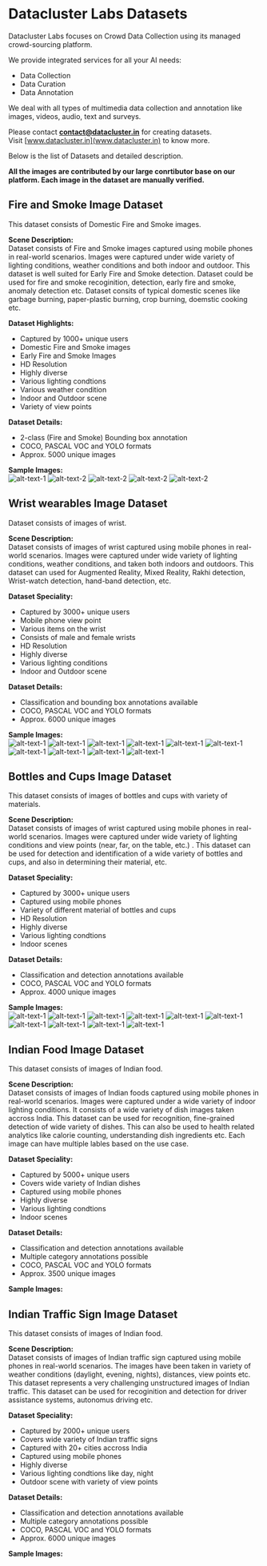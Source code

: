 # Datacluster Labs Datasets

Datacluster Labs focuses on Crowd Data Collection using its managed crowd-sourcing platform. 

We provide integrated services for all your AI needs:  
* Data Collection
* Data Curation
* Data Annotation

We deal with all types of multimedia data collection and annotation like images, videos, audio, text and surveys. 

Please contact **contact@datacluster.in** for creating datasets.  
Visit [www.datacluster.in](www.datacluster.in) to know more.

Below is the list of Datasets and detailed description.  

**All the images are contributed by our large conrtibutor base on our platform. Each image in the dataset are manually verified.**



## Fire and Smoke Image Dataset  

This dataset consists of Domestic Fire and Smoke images. 

**Scene Description:**    
Dataset consists of Fire and Smoke images captured using mobile phones in real-world scenarios. Images were captured under wide variety of lighting conditions, weather conditions and both indoor and outdoor. This dataset is well suited for Early Fire and Smoke detection. Dataset could be used for fire and smoke recoginition, detection, early fire and smoke, anomaly detection etc. Dataset consits of typical domestic scenes like garbage burning, paper-plastic burning, crop burning, doemstic cooking etc.      

**Dataset Highlights:**
* Captured by 1000+ unique users  
* Domestic Fire and Smoke images    
* Early Fire and Smoke Images  
* HD Resolution  
* Highly diverse  
* Various lighting condtions  
* Various weather condition  
* Indoor and Outdoor scene  
* Variety of view points  


**Dataset Details:**  
* 2-class (Fire and Smoke) Bounding box annotation   
* COCO, PASCAL VOC and YOLO formats  
* Approx. 5000 unique images  

**Sample Images:**  
![alt-text-1](sample_datasets/fire_and_smoke/datacluster_fire_and_smoke_sample1.jpg "title-1") ![alt-text-2](sample_datasets/fire_and_smoke/datacluster_fire_and_smoke_sample9.jpg "title-2") ![alt-text-2](sample_datasets/fire_and_smoke/datacluster_fire_and_smoke_sample7.jpg "title-2") ![alt-text-2](sample_datasets/fire_and_smoke/datacluster_fire_and_smoke_sample5.jpg "title-2") ![alt-text-2](sample_datasets/fire_and_smoke/datacluster_fire_and_smoke_sample2.jpg "title-2") 



## Wrist wearables Image Dataset   

Dataset consists of images of wrist.

**Scene Description:**    
Dataset consists of images of wrist captured using mobile phones in real-world scenarios. Images were captured under wide variety of lighting conditions, weather conditions, and taken both indoors and outdoors. This dataset can used for Augmented Reality, Mixed Reality, Rakhi detection, Wrist-watch detection, hand-band detection, etc.    

**Dataset Speciality:**  
* Captured by 3000+ unique users  
* Mobile phone view point  
* Various items on the wrist  
* Consists of male and female wrists  
* HD Resolution  
* Highly diverse  
* Various lighting conditions  
* Indoor and Outdoor scene   

**Dataset Details:**  
* Classification and bounding box annotations available   
* COCO, PASCAL VOC and YOLO formats  
* Approx. 6000 unique images  

**Sample Images:**  
![alt-text-1](sample_datasets/rakhi/datacluster_rakhiWrist_sample1.jpg "title-1") ![alt-text-1](sample_datasets/rakhi/datacluster_rakhiWrist_sample2.jpg "title-1") ![alt-text-1](sample_datasets/rakhi/datacluster_rakhiWrist_sample3.jpg "title-1") ![alt-text-1](sample_datasets/rakhi/datacluster_rakhiWrist_sample4.jpg "title-1") ![alt-text-1](sample_datasets/rakhi/datacluster_rakhiWrist_sample5.jpg "title-1") ![alt-text-1](sample_datasets/rakhi/datacluster_rakhiWrist_sample6.jpg "title-1") ![alt-text-1](sample_datasets/rakhi/datacluster_rakhiWrist_sample7.jpg "title-1") ![alt-text-1](sample_datasets/rakhi/datacluster_rakhiWrist_sample8.jpg "title-1") ![alt-text-1](sample_datasets/rakhi/datacluster_rakhiWrist_sample9.jpg "title-1") ![alt-text-1](sample_datasets/rakhi/datacluster_rakhiWrist_sample10.jpg "title-1")



## Bottles and Cups Image Dataset   

This dataset consists of images of bottles and cups with variety of materials.

**Scene Description:**    
Dataset consists of images of wrist captured using mobile phones in real-world scenarios. Images were captured under wide variety of lighting conditions and view points (near, far, on the table, etc.) . This dataset can be used for detection and identification of a wide variety of bottles and cups, and also in determining their material, etc.    

**Dataset Speciality:**  
* Captured by 3000+ unique users  
* Captured using mobile phones    
* Variety of different material of bottles and cups   
* HD Resolution    
* Highly diverse  
* Various lighting condtions  
* Indoor scenes     

**Dataset Details:**  
* Classification and detection annotations available   
* COCO, PASCAL VOC and YOLO formats  
* Approx. 4000 unique images  

**Sample Images:**  
![alt-text-1](sample_datasets/bottles_and_cups/datacluster_bottles_and_cups_sample1.jpg "title-1") ![alt-text-1](sample_datasets/bottles_and_cups/datacluster_bottles_and_cups_sample2.jpg "title-1") ![alt-text-1](sample_datasets/bottles_and_cups/datacluster_bottles_and_cups_sample3.jpg "title-1") ![alt-text-1](sample_datasets/bottles_and_cups/datacluster_bottles_and_cups_sample4.jpg "title-1") ![alt-text-1](sample_datasets/bottles_and_cups/datacluster_bottles_and_cups_sample5.jpg "title-1") ![alt-text-1](sample_datasets/bottles_and_cups/datacluster_bottles_and_cups_sample6.jpg "title-1") ![alt-text-1](sample_datasets/bottles_and_cups/datacluster_bottles_and_cups_sample7.jpg "title-1") ![alt-text-1](sample_datasets/bottles_and_cups/datacluster_bottles_and_cups_sample8.jpg "title-1") ![alt-text-1](sample_datasets/bottles_and_cups/datacluster_bottles_and_cups_sample9.jpg "title-1") ![alt-text-1](sample_datasets/bottles_and_cups/datacluster_bottles_and_cups_sample10.jpg "title-1") 



## Indian Food Image Dataset   

This dataset consists of images of Indian food.

**Scene Description:**    
Dataset consists of images of Indian foods captured using mobile phones in real-world scenarios. Images were captured under a wide variety of indoor lighting conditions. It consists of a wide variety of dish images taken accross India. This dataset can be used for recognition, fine-grained detection of wide variety of dishes. This can also be used to health related analytics like calorie counting, understanding dish ingredients etc. Each image can have multiple lables based on the use case.    

**Dataset Speciality:**  
* Captured by 5000+ unique users
* Covers wide variety of Indian dishes
* Captured using mobile phones    
* Highly diverse 
* Various lighting condtions  
* Indoor scenes     

**Dataset Details:**  
* Classification and detection annotations available  
* Multiple category annotations possible 
* COCO, PASCAL VOC and YOLO formats  
* Approx. 3500 unique images  



**Sample Images:**  

## Indian Traffic Sign Image Dataset   

This dataset consists of images of Indian food.

**Scene Description:**    
Dataset consists of images of Indian traffic sign captured using mobile phones in real-world scenarios. The images have been taken in variety of weather conditions (daylight, evening, nights), distances, view points etc. This dataset represents a very challenging unstructured images of Indian traffic. This dataset can be used for recoginition and detection for driver assistance systems, autonomus driving etc.    

**Dataset Speciality:**  
* Captured by 2000+ unique users
* Covers wide variety of Indian traffic signs
* Captured with 20+ cities accross India
* Captured using mobile phones    
* Highly diverse 
* Various lighting condtions like day, night
* Outdoor scene with variety of view points

**Dataset Details:**  
* Classification and detection annotations available  
* Multiple category annotations possible 
* COCO, PASCAL VOC and YOLO formats   
* Approx. 6000 unique images  

**Sample Images:**  
